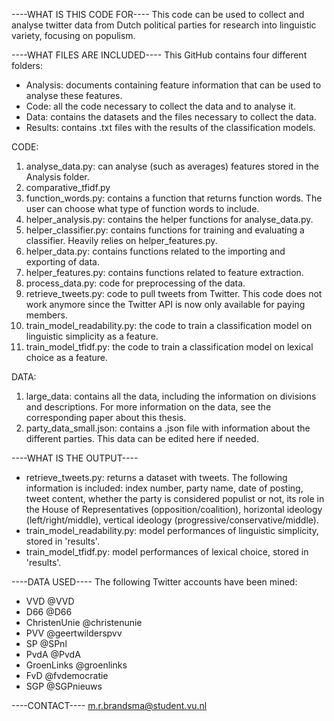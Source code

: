 ----WHAT IS THIS CODE FOR----
This code can be used to collect and analyse twitter data from Dutch political parties for research into linguistic variety, focusing on populism.

----WHAT FILES ARE INCLUDED----
This GitHub contains four different folders:
- Analysis: documents containing feature information that can be used to analyse these features.
- Code: all the code necessary to collect the data and to analyse it.
- Data: contains the datasets and the files necessary to collect the data.
- Results: contains .txt files with the results of the classification models.

CODE: 
1. analyse_data.py: can analyse (such as averages) features stored in the Analysis folder.
2. comparative_tfidf.py
3. function_words.py: contains a function that returns function words. The user can choose what type of function words to include.
4. helper_analysis.py: contains the helper functions for analyse_data.py.
5. helper_classifier.py: contains functions for training and evaluating a classifier. Heavily relies on helper_features.py.
6. helper_data.py: contains functions related to the importing and exporting of data.
7. helper_features.py: contains functions related to feature extraction.
8. process_data.py: code for preprocessing of the data.
9. retrieve_tweets.py: code to pull tweets from Twitter. This code does not work anymore since the Twitter API is now only available for paying members.
10. train_model_readability.py: the code to train a classification model on linguistic simplicity as a feature.
11. train_model_tfidf.py: the code to train a classification model on lexical choice as a feature.

DATA:
1. large_data: contains all the data, including the information on divisions and descriptions. For more information on the data, see the corresponding paper about this thesis.
2. party_data_small.json: contains a .json file with information about the different parties. This data can be edited here if needed.

----WHAT IS THE OUTPUT----
- retrieve_tweets.py: returns a dataset with tweets. The following information is included: index number, party name, date of posting, tweet content, whether the party is considered populist or not, its role in the House of Representatives (opposition/coalition), horizontal ideology (left/right/middle), vertical ideology (progressive/conservative/middle).
- train_model_readability.py: model performances of linguistic simplicity, stored in 'results'.
- train_model_tfidf.py: model performances of lexical choice, stored in 'results'.

----DATA USED----
The following Twitter accounts have been mined: 
 - VVD              @VVD
 - D66              @D66
 - ChristenUnie     @christenunie
 - PVV              @geertwilderspvv
 - SP               @SPnl
 - PvdA             @PvdA
 - GroenLinks       @groenlinks
 - FvD              @fvdemocratie
 - SGP              @SGPnieuws

----CONTACT----
m.r.brandsma@student.vu.nl
 
